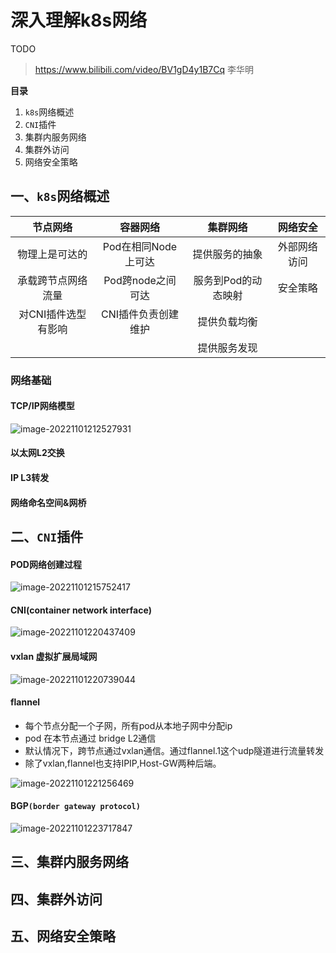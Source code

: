 # 

# 深入理解k8s网络

TODO



 

> https://www.bilibili.com/video/BV1gD4y1B7Cq 李华明



**目录**

1. `k8s`网络概述
2. `CNI`插件
3. 集群内服务网络
4. 集群外访问
5. 网络安全策略



## 一、`k8s`网络概述

|      节点网络       |      容器网络       |      集群网络       |   网络安全   |
| :-----------------: | :-----------------: | :-----------------: | :----------: |
|   物理上是可达的    | Pod在相同Node上可达 |   提供服务的抽象    | 外部网络访问 |
| 承载跨节点网络流量  |  Pod跨node之间可达  | 服务到Pod的动态映射 |   安全策略   |
| 对CNI插件选型有影响 | CNI插件负责创建维护 |    提供负载均衡     |              |
|                     |                     |    提供服务发现     |              |



### 网络基础

#### TCP/IP网络模型



![image-20221101212527931](./深入理解k8s网络.assets/image-20221101212527931.png)

#### 以太网L2交换

#### IP L3转发

#### 网络命名空间&网桥



 

## 二、`CNI`插件



#### POD网络创建过程



![image-20221101215752417](./深入理解k8s网络.assets/image-20221101215752417.png)



#### CNI(container network interface)



![image-20221101220437409](./深入理解k8s网络.assets/image-20221101220437409.png)



#### vxlan 虚拟扩展局域网

![image-20221101220739044](./深入理解k8s网络.assets/image-20221101220739044.png)

#### flannel

- 每个节点分配一个子网，所有pod从本地子网中分配ip
- pod 在本节点通过 bridge L2通信
- 默认情况下，跨节点通过vxlan通信。通过flannel.1这个udp隧道进行流量转发
- 除了vxlan,flannel也支持IPIP,Host-GW两种后端。



![image-20221101221256469](./深入理解k8s网络.assets/image-20221101221256469.png)

#### BGP`(border gateway protocol)`

![image-20221101223717847](./深入理解k8s网络.assets/image-20221101223717847.png)



##  三、集群内服务网络

## 四、集群外访问

## 五、网络安全策略
